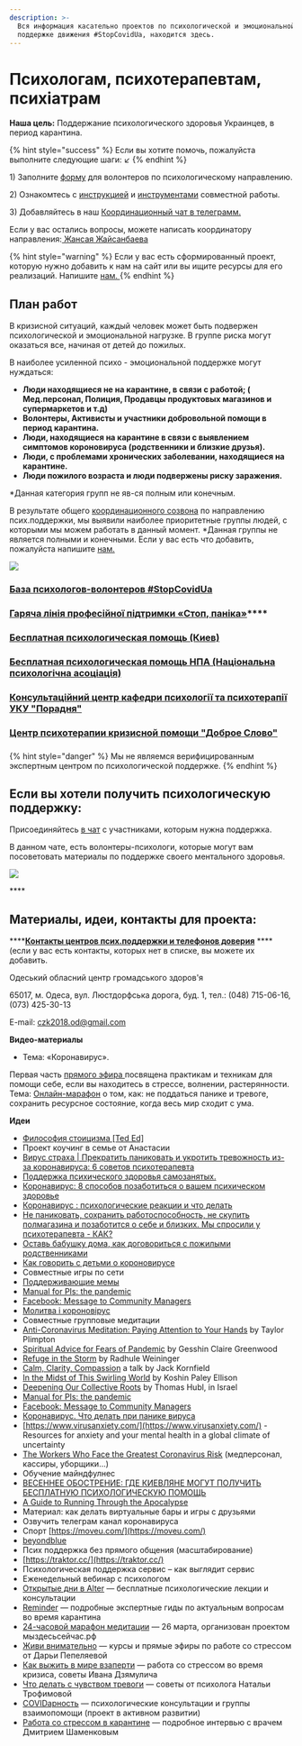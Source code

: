 ```yaml
---
description: >-
  Вся информация касательно проектов по психологической и эмоциональной
  поддержке движения #StopCovidUa, находится здесь.
---
```


# Психологам, психотерапевтам, психіатрам

**Наша цель:** Поддержание психологического здоровья Украинцев, в период карантина.

{% hint style="success" %}
Если вы хотите помочь, пожалуйста выполните следующие шаги: ↙
{% endhint %}

1\) Заполните [форму](https://docs.google.com/spreadsheets/d/1TJtvt8ezKGul1dUbZvLUFw0CyDjGT0PUvNE_h19JYso/edit#gid=0) для волонтеров по психологическому направлению.

2\) Ознакомтесь с [инструкцией](https://app.gitbook.com/@dgov/s/stopcovid/~/drafts/-M3fHf993zoANZPEz8Q-/) и [инструментами](https://discordapp.com/invite/VqWKqbh) совместной работы. 

3\) Добавляйтесь в наш [Координационный чат в телеграмм.](https://t.me/keepcalmanddontpanic) 

Если у вас остались вопросы, можете написать координатору направления:[ Жансая Жайсанбаева](https://t.me/SayaSemenchuk)

{% hint style="warning" %}
Если у вас есть сформированный проект, которую нужно добавить к нам на сайт или вы ищите ресурсы для его реализаций. Напишите [нам. ](https://t.me/SayaSemenchuk)
{% endhint %}

## План работ

В кризисной ситуаций, каждый человек может быть подвержен психологической и эмоциональной нагрузке. В группе риска могут оказаться все, начиная от детей до пожилых. 

В наиболее усиленной психо - эмоциональной поддержке могут нуждаться: 

* **Люди находящиеся не на карантине, в связи с работой; \( Мед.персонал, Полиция, Продавцы продуктовых магазинов и супермаркетов и т.д\)** 
* **Волонтеры, Активисты и участники добровольной помощи в период карантина.**
* **Люди, находящиеся на карантине в связи с выявлением симптомов короновируса \(родственники и близкие друзья\).** 
* **Люди, с проблемами хронических заболевании, находящиеся на карантине.**
* **Люди пожилого возраста и люди подвержены риску заражения.** 

\*Данная категория групп не яв-ся полным или конечным. 

В результате общего [координационного созвона](https://app.gitbook.com/@dgov/s/stopcovid/~/drafts/-M3fPnNyudysXElv1LHK/psychological-support/psychology-24.03) по направлению псих.поддержки, мы выявили наиболее приоритетные группы людей, с которыми мы можем работать в данный момент. \*Данная группы не является полными и конечными. Если у вас есть что добавить, пожалуйста напишите [нам.](https://t.me/SayaSemenchuk)

![](../.gitbook/assets/image%20%2811%29.png)



### [База психологов-волонтеров \#StopCovidUa](https://docs.google.com/spreadsheets/d/1TJtvt8ezKGul1dUbZvLUFw0CyDjGT0PUvNE_h19JYso/edit#gid=0)

### [**Гаряча лінія професійної підтримки «Стоп, паніка»**](https://m.facebook.com/story.php?story_fbid=2517763828496884&id=100007898741828)\*\*\*\*

### [Бесплатная психологическая помощь \(Киев\)](https://kiev.vgorode.ua/news/sobytyia/394370-chto-to-prydumaem-hde-kyevliane-mohut-poluchyt-besplatnuui-psykholohycheskuui-pomosch)

### [Бесплатная психологическая помощь НПА \(Національна психологічна асоціація\)](https://www.facebook.com/npa.org.ukraine/photos/a.646567839107182/916007572163206/?type=3&theater)

### [Консультаційний центр кафедри психології та психотерапії УКУ "Порадня"](https://www.facebook.com/101849334803221/posts/101855291469292/?app=fbl)

### [Центр психотерапии кризисной помощи "Доброе Слово"](https://dobroeslovo.com.ua/)

### 

{% hint style="danger" %}
Мы не являемся верифицированным экспертным центром по психологической поддержке. 
{% endhint %}

## Если вы хотели получить психологическую поддержку: 

Присоединяйтесь [в чат](https://t.me/bezpaniky) с участниками, которым нужна поддержка. 

В данном чате, есть волонтеры-психологи, которые могут вам посоветовать материалы по поддержке своего ментального здоровья.  


![](../.gitbook/assets/image.png)

\*\*\*\*

## Материалы, идеи, контакты для проекта: 

\*\*\*\*[**Контакты центров псих.поддержки и телефонов доверия**](https://docs.google.com/spreadsheets/d/1Tiz3PZtqXY4q34sdXC9balK1s8yA5-WBlnXXrCgTa54/edit#gid=0) ****\(если у вас есть контакты, которых нет в списке, вы можете их добавить.  

Одеський обласний центр громадського  здоров'я

65017, м. Одеса, вул. Люстдорфська дорога, буд. 1, тел.: \(048\) 715-06-16, \(073\) 425-30-13 

E-mail: czk2018.od@gmail.com

**Видео-материалы** 

* Тема: «Коронавирус». 

Первая часть [прямого эфира ](https://www.facebook.com/mindspotodessa/videos/601513777359157/%20) посвящена практикам и техникам для помощи себе, если вы находитесь в стрессе, волнении, растерянности. Тема: [Онлайн-марафон](https://education.oleshko.pro/antipanika%20) о том, как: не поддаться панике и тревоге, сохранить ресурсное состояние, когда весь мир сходит с ума.



**Идеи**

* [Философия стоицизма \[Ted Ed\]](https://www.youtube.com/watch?v=Qd7L5MIQfzk)
* Проект коучинг в семье от Анастасии
* [Вирус страха \| Прекратить паниковать и укротить тревожность из-за коронавируса: 6 советов психотерапевта](https://www.liga.net/health/articles/prekratit-panikovat-i-ukrotit-trevojnost-iz-za-koronavirusa-6-sovetov-psihoterapevta)
* [Поддержка психического здоровья самозанятых.](https://www.leapers.co/resources/little-guides/coronavirus%20)
* [Коронавирус: 8 способов позаботиться о вашем психическом здоровье](https://www.mhe-sme.org/covid-19/)
* [Коронавирус : психологические реакции и что делать ](https://m.facebook.com/story.php?story_fbid=2762005317240828&id=100002941590654)
* [Не паниковать, сохранить работоспособность, не скупить полмагазина и позаботится о себе и близких. Мы спросили у психотерапевта - КАК?](https://www.liga.net/health/articles/prekratit-panikovat-i-ukrotit-trevojnost-iz-za-koronavirusa-6-sovetov-psihoterapevta)
* [Оставь бабушку дома, как договориться с пожилыми родственниками](https://m.facebook.com/story.php?story_fbid=1596099023862245&id=100003864879221)
* [Как говорить с детьми о короновирусе](https://m.facebook.com/story.php?story_fbid=2599132153744572&id=1822346871423108)
* Совместные игры по сети
* [Поддерживающие мемы](https://www.facebook.com/groups/coronavirus.memes)
* [Manual for PIs: the pandemic](https://docs.google.com/document/d/1X9QS8CCJ_oVxIaX_ChOzlrgfz_CY2xGipwgSFhyVfME/mobilebasic?usp=gmail_thread)
* [Facebook: Message to Community Managers](https://www.facebook.com/community/whats-new/communities-health-information-coronavirus/)
* [Молитва і короновірус](https://youtu.be/4r73P6IEQhU)
* Совместные групповые медитации
* [Anti-Coronavirus Meditation: Paying Attention to Your Hands](https://tricycle.org/trikedaily/coronavirus-meditations/#taylorplimpton) by Taylor Plimpton
* [Spiritual Advice for Fears of Pandemic](https://tricycle.org/trikedaily/coronavirus-meditations/#gesshinclairegreenwood) by Gesshin Claire Greenwood
* [Refuge in the Storm](https://tricycle.org/trikedaily/coronavirus-meditations/#radhuleweininger) by Radhule Weininger
* [Calm, Clarity, Compassion](https://tricycle.org/trikedaily/coronavirus-meditations/#jackkornfield) a talk by Jack Kornfield 
* [In the Midst of This Swirling World](https://tricycle.org/trikedaily/coronavirus-meditations/#koshinpaleyellison) by Koshin Paley Ellison
* [Deepening Our Collective Roots](https://tricycle.org/trikedaily/coronavirus-meditations/#thomashubl) by Thomas Hubl, in Israel
* [Manual for PIs: the pandemic](https://docs.google.com/document/d/1X9QS8CCJ_oVxIaX_ChOzlrgfz_CY2xGipwgSFhyVfME/mobilebasic?usp=gmail_thread)
* [Facebook: Message to Community Managers](https://www.facebook.com/community/whats-new/communities-health-information-coronavirus/)
* [Коронавирус. Что делать при панике вируса](https://www.youtube.com/watch?v=Zf3L3NuPeGA&feature=share)
* [https://www.virusanxiety.com/](https://www.virusanxiety.com/) - Resources for anxiety and your mental health in a global climate of uncertainty
* [The Workers Who Face the Greatest Coronavirus Risk](https://www.nytimes.com/interactive/2020/03/15/business/economy/coronavirus-worker-risk.html) \(медперсонал, кассиры, уборщики...\)
* Обучение майндфулнес
* [ВЕСЕННЕЕ ОБОСТРЕНИЕ: ГДЕ КИЕВЛЯНЕ МОГУТ ПОЛУЧИТЬ БЕСПЛАТНУЮ ПСИХОЛОГИЧЕСКУЮ ПОМОЩЬ](https://kiev.vgorode.ua/news/sobytyia/394370-chto-to-prydumaem-hde-kyevliane-mohut-poluchyt-besplatnuui-psykholohycheskuui-pomosch)
* [A Guide to Running Through the Apocalypse](https://elemental.medium.com/a-guide-to-running-through-the-apocalypse-4301731087c)
* Материал: как делать виртуальные бары и игры с друзьями
* Озвучить телеграм канал коронавируса
* Спорт [https://moveu.com/](https://moveu.com/)
* [beyondblue](https://www.beyondblue.org.au/)
* Псих поддержка без прямого общения \(масштабирование\)
* [https://traktor.cc/](https://traktor.cc/)
* Психологическая поддержка сервис – как выглядит сервис
* Еженедельный вебинар с психологом
* [Открытые дни в Alter](https://psyalter.ru/opendays) — бесплатные психологические лекции и консультации
* [Reminder](https://reminder.media/) — подробные экспертные гиды по актуальным вопросам во время карантина 
* [24-часовой марафон медитации](https://www.facebook.com/events/3735225666519965/) — 26 марта, организован проектом мыздесьсейчас.рф
* [Живи внимательно](https://zhitvnimatelno.ru/links) — курсы и прямые эфиры по работе со стрессом от Дарьи Пепеляевой
* [Как выжить в мире взаперти](https://m.habr.com/ru/post/492828/) — работа со стрессом во время кризиса, советы Ивана Дзямулича
* [Что делать с чувством тревоги](https://www.youtube.com/watch?v=xG2IvX2qs6Y) — советы от психолога Натальи Трофимовой
* [COVIDарность](https://covidarnost.ru/) — психологические консультации и группы взаимопомощи \(проект в активном развитии\)
* [Работа со стрессом в карантине](https://reminder.media/post/shamenkov) — подробное интервью с врачем Дмитрием Шаменковым





